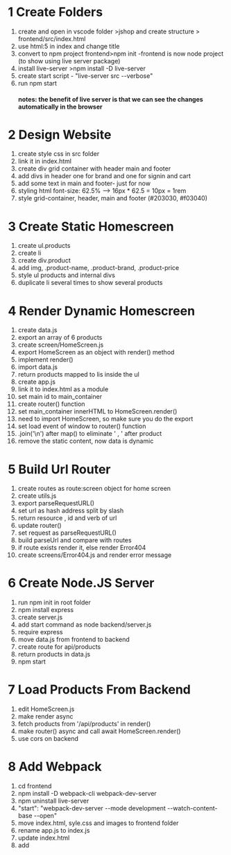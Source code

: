 # 1 Create Folders

1. create and open in vscode folder >jshop and create structure > frontend/src/index.html
2. use html:5 in index and change title
3. convert to npm project frontend>npm init -frontend is now node project (to show using live server package)
4. install live-server >npm install -D live-server
5. create start script - "live-server src --verbose"
6. run npm start
   #### notes: the benefit of live server is that we can see the changes automatically in the browser

# 2 Design Website

1. create style css in src folder
2. link it in index.html
3. create div grid container with header main and footer
4. add divs in header one for brand and one for signin and cart
5. add some text in main and footer- just for now
6. styling html font-size: 62.5% --> 16px \* 62.5 = 10px = 1rem
7. style grid-container, header, main and footer (#203030, #f03040)

# 3 Create Static Homescreen

1. create ul.products
2. create li
3. create div.product
4. add img, .product-name, .product-brand, .product-price
5. style ul products and internal divs
6. duplicate li several times to show several products

# 4 Render Dynamic Homescreen

1. create data.js
2. export an array of 6 products
3. create screen/HomeScreen.js
4. export HomeScreen as an object with render() method
5. implement render()
6. import data.js
7. return products mapped to lis inside the ul
8. create app.js
9. link it to index.html as a module
10. set main id to main_container
11. create router() function
12. set main_container innerHTML to HomeScreen.render()
13. need to import HomeScreen, so make sure you do the export
14. set load event of window to router() function
15. .join('\n') after map() to eliminate ' , ' after product
16. remove the static content, now data is dynamic

# 5 Build Url Router

1. create routes as route:screen object for home screen
2. create utils.js
3. export parseRequestURL()
4. set url as hash address split by slash
5. return resource , id and verb of url
6. update router()
7. set request as parseRequestURL()
8. build parseUrl and compare with routes
9. if route exists render it, else render Error404
10. create screens/Error404.js and render error message

# 6 Create Node.JS Server

1. run npm init in root folder
2. npm install express
3. create server.js
4. add start command as node backend/server.js
5. require express
6. move data.js from frontend to backend
7. create route for api/products
8. return products in data.js
9. npm start

# 7 Load Products From Backend

1. edit HomeScreen.js
2. make render async
3. fetch products from '/api/products' in render()
4. make router() async and call await HomeScreen.render()
5. use cors on backend

# 8 Add Webpack

1. cd frontend
2. npm install -D webpack-cli webpack-dev-server
3. npm uninstall live-server
4. "start": "webpack-dev-server --mode development --watch-content-base --open"
5. move index.html, syle.css and images to frontend folder
6. rename app.js to index.js
7. update index.html
8. add <script src='main.js'><script> before <body>
9. npm start
10. npm install axios
11. change fetch to axios in HomeScreen.js

# 9 Install Babel For ES6 Syntax

1. npm install -d @babel/core @babel/cli @babel/node @babel/preset-env
2. create babel.rc and set presets to @babel/preset-env and targets node current
3. npm install -D nodemon
4. set start: nodemon --watch backend --exec babel-node backend/server.js
5. convert require to import in server.js
6. npm start

# 10 Enable Code Linting

1. npm install -D eslint
2. search eslint in extensions and see if installed
3. configuration - create .eslintrs.js and module.exports ={ env: {browser:true, node:true, es2020:true}, extends:['airbnb-base'], parserOptions:{
   sourceType:"module",
   ecmaVersion:11
   }}
4. install devs dep eslint-config-airbnb-base and eslint-plugin-import
5. example to add rules section in .eslintrc.js and after comma add rules:{ 'no-console':0}
6. to change settingsv: ctrl+shift+p ->type json ->preferences and add "editor.formatOnSave":true, and
   "editor.codeActionOnSave":{"source.fixAll.eslint":true}

# 11 Install VSCode Extensions

1.  JavaScript (ES6) code snippets - search "javascript es6"
2.  ES7 React/Redux/GraphQL/React-Native snippets - search "es7 react"
3.  Prettier - code formatter - search "prettier"- to resolve conflict with eslint npm install -D eslint-config-prettier and add 'prettier' to extends section in .eslintrc.js
4.  HTML & LESS grammar injections - search "grammar injections"

# 12 Crate Rating Component
1. create component/Rating.js
2. create div.rating
3. link to fontawesome.css in index.html
4. define Rating object with render()
5. if !props.value return empty div
6. else use fa fa-star, fa-star-half-o and fa-star-o (or 'fas fa-star': value>=0.5 ? 'fas fa-star-half-alt':'far fa-star' ...)
7. last span for props.text || ''
8. style div.rating, span and last span
9. Edit HomeScreen
10. Add div.product-rating and use Rating component




